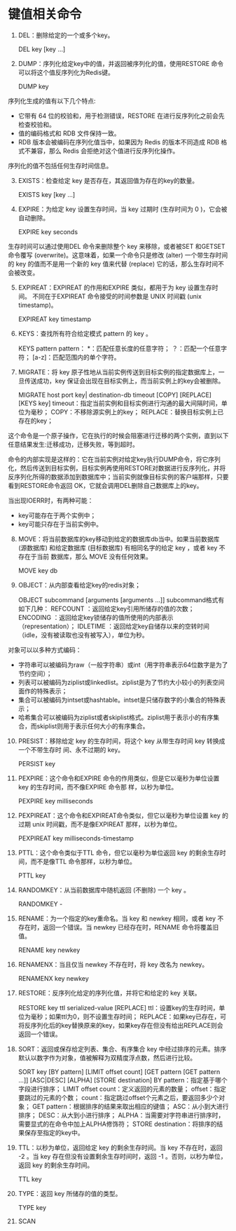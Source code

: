 # 键值相关命令

1. DEL：删除给定的一个或多个key。
    
    DEL key [key ...]

2. DUMP：序列化给定key中的值，并返回被序列化的值，使用RESTORE 命令可以将这个值反序列化为Redis键。

    DUMP key

序列化生成的值有以下几个特点:

* 它带有 64 位的校验和，用于检测错误，RESTORE 在进行反序列化之前会先检查校验和。
* 值的编码格式和 RDB 文件保持一致。
* RDB 版本会被编码在序列化值当中，如果因为 Redis 的版本不同造成 RDB 格式不兼容，那么 Redis 会拒绝对这个值进行反序列化操作。

序列化的值不包括任何生存时间信息。

3. EXISTS：检查给定 key 是否存在，其返回值为存在的key的数量。

    EXISTS key [key ...]

4. EXPIRE：为给定 key 设置生存时间，当 key 过期时 (生存时间为 0 )，它会被自动删除。

    EXPIRE key seconds


生存时间可以通过使用DEL 命令来删除整个 key 来移除，或者被SET 和GETSET 命令覆写 (overwrite)。这意味着，如果一个命令只是修改 (alter) 一个带生存时间的 key 的值而不是用一个新的 key 值来代替 (replace) 它的话，那么生存时间不会被改变。

5. EXPIREAT：EXPIREAT 的作用和EXPIRE 类似，都用于为 key 设置生存时间。 不同在于EXPIREAT 命令接受的时间参数是 UNIX 时间戳 (unix timestamp)。

    EXPIREAT key timestamp

6. KEYS：查找所有符合给定模式 pattern 的 key 。

    KEYS pattern
        pattern：
            *：匹配任意长度的任意字符；
            ？：匹配一个任意字符；
            [a-z]：匹配范围内的单个字符。

7. MIGRATE：将 key 原子性地从当前实例传送到目标实例的指定数据库上，一旦传送成功，key 保证会出现在目标实例上，而当前实例上的key会被删除。

    MIGRATE host port key| destination-db timeout [COPY] [REPLACE] [KEYS key]
        timeout：指定当前实例和目标实例进行沟通的最大间隔时间，单位为毫秒；
        COPY：不移除源实例上的key；
        REPLACE：替换目标实例上已存在的key；

这个命令是一个原子操作，它在执行的时候会阻塞进行迁移的两个实例，直到以下任意结果发生:迁移成功，迁移失败，等到超时。

命令的内部实现是这样的：它在当前实例对给定key执行DUMP命令，将它序列化，然后传送到目标实例，目标实例再使用RESTORE对数据进行反序列化，并将反序列化所得的数据添加到数据库中；当前实例就像目标实例的客户端那样，只要看到RESTORE命令返回 OK，它就会调用DEL删除自己数据库上的key。

当出现IOERR时，有两种可能：

* key可能存在于两个实例中；
* key可能只存在于当前实例中。

8. MOVE：将当前数据库的key移动到给定的数据库db当中。如果当前数据库 (源数据库) 和给定数据库 (目标数据库) 有相同名字的给定 key ，或者 key 不存在于当前
数据库，那么 MOVE 没有任何效果。

    MOVE key db

9. OBJECT：从内部查看给定key的redis对象；

    OBJECT subcommand [arguments [arguments ...]]
        subcommand格式有如下几种：
            REFCOUNT <key>：返回给定key引用所储存的值的次数；
            ENCODING <key>：返回给定key锁储存的值所使用的内部表示（representation）；
            IDLETIME <key>：返回给定key自储存以来的空转时间（idle，没有被读取也没有被写入），单位为秒。

对象可以以多种方式编码：

* 字符串可以被编码为raw（一般字符串）或int（用字符串表示64位数字是为了节约空间）；
* 列表可以被编码为ziplist或linkedlist。ziplist是为了节约大小较小的列表空间面作的特殊表示；
* 集合可以被编码为intset或hashtable。intset是只储存数字的小集合的特殊表示；
* 哈希集合可以被编码为ziplist或者skiplist格式。ziplist用于表示小的有序集合，而skiplist则用于表示任何大小的有序集合。

10. PRESIST：移除给定 key 的生存时间，将这个 key 从带生存时间 key 转换成一个不带生存时 间、永不过期的 key。

    PERSIST key

11. PEXPIRE：这个命令和EXPIRE 命令的作用类似，但是它以毫秒为单位设置 key 的生存时间，而不像EXPIRE 命令那 样，以秒为单位。

    PEXPIRE key milliseconds

12. PEXPIREAT：这个命令和EXPIREAT命令类似，但它以毫秒为单位设置 key 的过期 unix 时间戳，而不是像EXPIREAT 那样，以秒为单位。

    PEXPIREAT key milliseconds-timestamp

13. PTTL：这个命令类似于TTL 命令，但它以毫秒为单位返回 key 的剩余生存时间，而不是像TTL 命令那样，以秒为单位。

    PTTL key

14. RANDOMKEY：从当前数据库中随机返回 (不删除) 一个 key 。

    RANDOMKEY -

15. RENAME：为一个指定的key重命名。当 key 和 newkey 相同，或者 key 不存在时，返回一个错误。当 newkey 已经存在时，RENAME 命令将覆盖旧值。

    RENAME key newkey

16. RENAMENX：当且仅当 newkey 不存在时，将 key 改名为 newkey。

    RENAMENX key newkey

17. RESTORE：反序列化给定的序列化值，并将它和给定的 key 关联。

    RESTORE key ttl serialized-value [REPLACE]
        ttl：设置key的生存时间，单位为毫秒；如果ttl为0，则不设置生存时间；
        REPLACE：如果key已存在，可将反序列化后的key替换原来的key，如果key存在但没有给出REPLACE则会返回一个错误。

18. SORT：返回或保存给定列表、集合、有序集合 key 中经过排序的元素。排序默认以数字作为对象，值被解释为双精度浮点数，然后进行比较。

    SORT key [BY pattern] [LIMIT offset count] [GET pattern [GET pattern ...]] [ASC|DESC] [ALPHA] [STORE destination]
        BY pattern：指定基于哪个字段进行排序；
        LIMIT offset count：定义返回的元素的数量；
            offset：指定要跳过的元素的个数；
            count：指定跳过offset个元素之后，要返回多少个对象；
        GET pattern：根据排序的结果来取出相应的键值；
        ASC：从小到大进行排序；
        DESC：从大到小进行排序；
        ALPHA：当需要对字符串进行排序时，需要显式的在命令中加上ALPHA修饰符；
        STORE destination：将排序的结果保存至指定的key中。

19. TTL：以秒为单位，返回给定 key 的剩余生存时间。当 key 不存在时，返回 -2 。当 key 存在但没有设置剩余生存时间时，返回 -1 。否则，以秒为单位，返回 key 的剩余生存时间。

    TTL key

20. TYPE：返回 key 所储存的值的类型。

    TYPE key

21. SCAN

